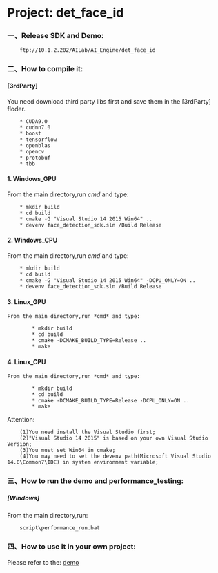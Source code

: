 # Project: det_face_id

### 一、Release SDK and Demo:		

		ftp://10.1.2.202/AILab/AI_Engine/det_face_id

### 二、How to compile it:
 
#### [3rdParty]
You need download third party libs first and save them in the [3rdParty] floder.

		* CUDA9.0		
		* cudnn7.0				
		* boost		
		* tensorflow
		* openblas
		* opencv
		* protobuf
		* tbb

#### 1. Windows_GPU
From the main directory,run *cmd* and type:

		* mkdir build		
		* cd build		
		* cmake -G "Visual Studio 14 2015 Win64" ..
		* devenv face_detection_sdk.sln /Build Release

#### 2. Windows_CPU
From the main directory,run *cmd* and type:

		* mkdir build		
		* cd build		
		* cmake -G "Visual Studio 14 2015 Win64" -DCPU_ONLY=ON ..		
		* devenv face_detection_sdk.sln /Build Release		


#### 3. Linux_GPU
	From the main directory,run *cmd* and type:

			* mkdir build		
			* cd build		
			* cmake -DCMAKE_BUILD_TYPE=Release ..
			* make		

#### 4. Linux_CPU
	From the main directory,run *cmd* and type:

			* mkdir build		
			* cd build		
			* cmake -DCMAKE_BUILD_TYPE=Release -DCPU_ONLY=ON ..		
			* make			


Attention:		

		(1)You need install the Visual Studio first;
		(2)"Visual Studio 14 2015" is based on your own Visual Studio Version;
		(3)You must set Win64 in cmake;
		(4)You may need to set the devenv path(Microsoft Visual Studio 14.0\Common7\IDE) in system environment variable;



### 三、How to run the demo and performance_testing:	

##### [Windows]		
From the main directory,run:		

		script\performance_run.bat


### 四、How to use it in your own project:

Please refer to the: [demo](./test/demo.cpp)


